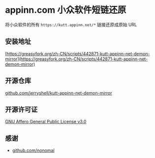 # appinn.com 小众软件短链还原

将小众软件的所有 `https://kutt.appinn.net/*` 链接还原成原始 URL

## 安装地址

[https://greasyfork.org/zh-CN/scripts/442871-kutt-appinn-net-demon-mirror](https://greasyfork.org/zh-CN/scripts/442871-kutt-appinn-net-demon-mirror)

## 开源仓库

[github.com/jerryshell/kutt-appinn-net-demon-mirror](https://github.com/jerryshell/kutt-appinn-net-demon-mirror)

## 开源许可证

[GNU Affero General Public License v3.0](https://choosealicense.com/licenses/agpl-3.0/)

## 感谢

* [github.com/nonomal](https://github.com/jerryshell/kutt-appinn-net-demon-mirror/issues/1)
